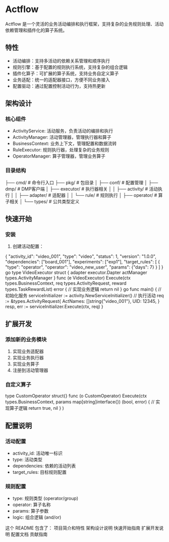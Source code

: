 
# Actflow

Actflow 是一个灵活的业务活动编排和执行框架，支持复杂的业务规则处理、活动依赖管理和插件化的算子系统。

## 特性

- 活动编排：支持多活动的依赖关系管理和顺序执行
- 规则引擎：基于配置的规则执行系统，支持复杂的组合逻辑
- 插件化算子：可扩展的算子系统，支持业务自定义算子
- 业务适配：统一的适配器接口，方便不同业务接入
- 配置驱动：通过配置控制活动行为，支持热更新

## 架构设计

### 核心组件

- ActivityService: 活动服务，负责活动的编排和执行
- ActivityManager: 活动管理器，管理执行器和算子
- BusinessContext: 业务上下文，管理配置和数据流转
- RuleExecutor: 规则执行器，处理复杂的业务规则
- OperatorManager: 算子管理器，管理业务算子

### 目录结构
├── cmd/ # 命令行入口
├── pkg/ # 包目录
│ ├── conf/ # 配置管理
│ ├── dmp/ # DMP客户端
│ ├── executor/ # 执行器相关
│ │ ├── activity/ # 活动执行
│ │ ├── adapter/ # 适配器
│ │ └── rule/ # 规则执行
│ ├── operator/ # 算子相关
│ └── types/ # 公共类型定义



## 快速开始

### 安装

1. 创建活动配置：

{
"activity_id": "video_001",
"type": "video",
"status": 1,
"version": "1.0.0",
"dependencies": ["board_001"],
"experiments": ["exp1"],
"target_rules": [
{
"type": "operator",
"operator": "video_new_user",
"params": {"days": 7}
}
]
}
go
type VideoExecutor struct {
adapter executor.Dapter
actManager types.ActivityManager
}
func (e VideoExecutor) Execute(ctx types.BusinessContext, req types.ActivityRequest, reward types.TaskRewardList) error {
// 实现业务逻辑
return nil
}
go
func main() {
// 初始化服务
serviceInitializer := activity.NewServiceInitializer()
// 执行活动
req := &types.ActivityRequest{
ActNames: []string{"video_001"},
UID: 12345,
}
resp, err := serviceInitializer.Execute(ctx, req)
}


## 扩展开发

### 添加新的业务模块

1. 实现业务适配器
2. 实现业务执行器
3. 实现业务算子
4. 注册到活动管理器

### 自定义算子


type CustomOperator struct{}
func (o CustomOperator) Execute(ctx types.BusinessContext, params map[string]interface{}) (bool, error) {
// 实现算子逻辑
return true, nil
}
)


## 配置说明

### 活动配置

- activity_id: 活动唯一标识
- type: 活动类型
- dependencies: 依赖的活动列表
- target_rules: 目标规则配置

### 规则配置

- type: 规则类型 (operator/group)
- operator: 算子名称
- params: 算子参数
- logic: 组合逻辑 (and/or)


这个 README 包含了：
项目简介和特性
架构设计说明
快速开始指南
扩展开发说明
配置文档
贡献指南

